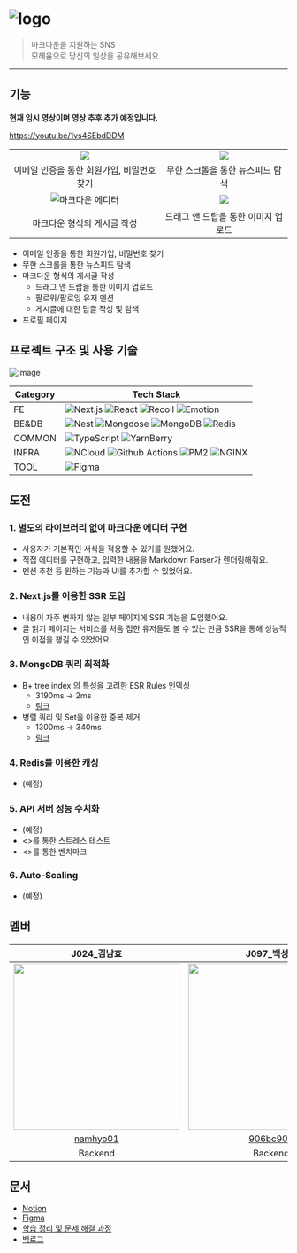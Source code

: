 <!--

1. html 을 좀 떼고 마크다운 표준으로?
2. 주요 기능 안내가 없음 (동영상 링크로 퉁 친 느낌)
    1. 동영상은 가능하면 임베디드 해야됨
    2. 데모 영상과 별개로 기능별 영상으로 나눠야 함
3. 팀, 개인의 도전 과제 없음
    1. 팀원 소개를 더 세분화하고 여기에 개인별 어떤 도전 과제를 겪었는지 추가
4. 특징으로 내세우기 뭐한 것들이 있음
    1. MongoDB 내용 좀 이상함
    2. SFTP 빼도 될듯
5. 기술 스택
    1. SFTP는 기술 스택이라고 말하면 안됨 (사용한 프로토콜임)
    2. 분류를 좀 해야될 수도
    3. 채택 이유도 적어야 하나?


-->

# ![logo](https://i.imgur.com/xMwOfj0.png)
> 마크다운을 지원하는 SNS  
모헤윰으로 당신의 일상을 공유해보세요.



---

## 기능

<!--
데모 영상
- 각 기능을 타임스탬프로 지정)
- 깃헙에는 마크다운 이미지로 썸네일 걸고, 노션에는 유튜브 영상 임베드 
-->

**현재 임시 영상이며 영상 추후 추가 예정입니다.**

https://youtu.be/1vs4SEbdDDM

<!--
- 회원가입 + 이메일 인증
- 뉴스피드 무한 스크롤
- 마크다운 글 작성 + 이미지 업로드
- 마크다운 멘션
- 답글
- 마이 프로필 페이지 (무한 스크롤 + 프로필 편집)
- 팔로우 (다른 사람 프로필에서 팔로우 클릭 + 팔로우/팔로잉 리스트)
-->

<!--
작업 이력
v1
원래는 2열 마크다운 테이블에 gif + 기능을 배치했으나
깃헙 마크다운 테이블은 안에 영상 업로드 불가하여
테이블, 기능 별 영상 빼버리고 데모 영상으로 통합.
기능 리스트는 그냥 불렛 리스트로만 관리함

v2
기능 수를 간추리고 테이블+gif로 관리하는 것도 다시 고려
-->

|||
:--:|:--:
![](https://s3.us-west-2.amazonaws.com/secure.notion-static.com/d3061b60-1e3d-4db5-9993-295edad7fc3d/email.gif?X-Amz-Algorithm=AWS4-HMAC-SHA256&X-Amz-Content-Sha256=UNSIGNED-PAYLOAD&X-Amz-Credential=AKIAT73L2G45EIPT3X45%2F20221211%2Fus-west-2%2Fs3%2Faws4_request&X-Amz-Date=20221211T080343Z&X-Amz-Expires=86400&X-Amz-Signature=c0f78b5f86c23dd071b4419db22e8147fe80ece2577173b6b1ed244974b1f4f6&X-Amz-SignedHeaders=host&response-content-disposition=filename%3D%22email.gif%22&x-id=GetObject)|![](https://s3.us-west-2.amazonaws.com/secure.notion-static.com/c9909890-9ff0-4b9a-bdd6-2736f5d52d4f/%E1%84%86%E1%85%AE%E1%84%92%E1%85%A1%E1%86%AB%E1%84%89%E1%85%B3%E1%84%8F%E1%85%B3%E1%84%85%E1%85%A9%E1%86%AF.gif?X-Amz-Algorithm=AWS4-HMAC-SHA256&X-Amz-Content-Sha256=UNSIGNED-PAYLOAD&X-Amz-Credential=AKIAT73L2G45EIPT3X45%2F20221211%2Fus-west-2%2Fs3%2Faws4_request&X-Amz-Date=20221211T080423Z&X-Amz-Expires=86400&X-Amz-Signature=de12ce6add23d589d97355ba76fdae8359281a80115fa975c734b604726df3ae&X-Amz-SignedHeaders=host&response-content-disposition=filename%3D%22%25E1%2584%2586%25E1%2585%25AE%25E1%2584%2592%25E1%2585%25A1%25E1%2586%25AB%25E1%2584%2589%25E1%2585%25B3%25E1%2584%258F%25E1%2585%25B3%25E1%2584%2585%25E1%2585%25A9%25E1%2586%25AF.gif%22&x-id=GetObject)
이메일 인증을 통한 회원가입, 비밀번호 찾기|무한 스크롤을 통한 뉴스피드 탐색
![마크다운 에디터](https://user-images.githubusercontent.com/81913106/206893134-2932ed3e-e949-447f-a11a-a589a6b2849a.gif)|![](https://s3.us-west-2.amazonaws.com/secure.notion-static.com/230bd528-95b8-4354-8e95-101a45e39ebb/upload.gif?X-Amz-Algorithm=AWS4-HMAC-SHA256&X-Amz-Content-Sha256=UNSIGNED-PAYLOAD&X-Amz-Credential=AKIAT73L2G45EIPT3X45%2F20221203%2Fus-west-2%2Fs3%2Faws4_request&X-Amz-Date=20221203T094459Z&X-Amz-Expires=86400&X-Amz-Signature=ed25760a4577a4645d015fb659c149994182e1509894f10676b850d8bed6fc96&X-Amz-SignedHeaders=host&response-content-disposition=filename%3D%22upload.gif%22&x-id=GetObject)
마크다운 형식의 게시글 작성|드래그 앤 드랍을 통한 이미지 업로드

- 이메일 인증을 통한 회원가입, 비밀번호 찾기
- 무한 스크롤을 통한 뉴스피드 탐색
- 마크다운 형식의 게시글 작성
    - 드래그 앤 드랍을 통한 이미지 업로드
    - 팔로워/팔로잉 유저 멘션
    - 게시글에 대한 답글 작성 및 탐색
- 프로필 페이지

## 프로젝트 구조 및 사용 기술

<!--
작업 이력
- 버전 제외 (버전이 없는 서비스들과의 통일성)
- SFTP 제외 (기술이 아니라 프로토콜임, 편법이라 노출해서 좋을거 없음)
- 카테고리별로 분류
-->

![image](https://user-images.githubusercontent.com/57206558/205439322-ca839964-4898-4438-82f1-37d5fdd7858f.png)


|Category|Tech Stack|
--|--
FE|![Next.js](https://img.shields.io/badge/Next.js-000000?logo=next.js&logoColor=white) ![React](https://img.shields.io/badge/React-61DAFB?logo=react&logoColor=black) ![Recoil](https://img.shields.io/badge/Recoil-blue?logo=recoil&logoColor=white) ![Emotion](https://img.shields.io/badge/Emotion-yellow)
BE&DB|![Nest](https://img.shields.io/badge/NestJS-E0234E?logo=nestjs) ![Mongoose](https://img.shields.io/badge/Mongoose-000000) ![MongoDB](https://img.shields.io/badge/MongoDB-47A248?logo=mongodb&logoColor=white) ![Redis](https://img.shields.io/badge/Redis-DC382D?logo=redis&logoColor=white) 
COMMON|![TypeScript](https://img.shields.io/badge/TypeScript-3178C6?logo=typescript&logoColor=white) ![YarnBerry](https://img.shields.io/badge/Yarn--Berry-2C8EBB?logo=yarn&logoColor=white)
INFRA|![NCloud](https://img.shields.io/badge/NCloud-green?logo=naver) ![Github Actions](https://img.shields.io/badge/GitHub%20Actions-2088FF?logo=github%20actions&logoColor=white) ![PM2](https://img.shields.io/badge/PM2-2B037A?logo=pm2) ![NGINX](https://img.shields.io/badge/NGINX-009639?logo=nginx)
TOOL|![Figma](https://img.shields.io/badge/Figma-F24E1E?logo=figma&logoColor=white)

## 도전

<!-- 

라이브러리 없이 마크다운 에디터 구현

--> 

### 1. 별도의 라이브러리 없이 마크다운 에디터 구현

- 사용자가 기본적인 서식을 적용할 수 있기를 원했어요.
- 직접 에디터를 구현하고, 입력한 내용을 Markdown Parser가 렌더링해줘요.
- 멘션 추천 등 원하는 기능과 UI를 추가할 수 있었어요.

### 2. Next.js를 이용한 SSR 도입

- 내용이 자주 변하지 않는 일부 페이지에 SSR 기능을 도입했어요.
- 글 읽기 페이지는 서비스를 처음 접한 유저들도 볼 수 있는 만큼 SSR을 통해 성능적인 이점을 챙길 수 있었어요.

### 3. MongoDB 쿼리 최적화

- B+ tree index 의 특성을 고려한 ESR Rules 인덱싱
    - 3190ms -> 2ms
    - [링크](https://polarlsm.notion.site/MongoDB-FollowingPost-3190ms-2ms-5990f08927604b3dad81c45a2a05054d)
- 병렬 쿼리 및 Set을 이용한 중복 제거
    - 1300ms -> 340ms
    - [링크](https://polarlsm.notion.site/MongoDB-MentionList-1300ms-340ms-456567ddf9ae41d79de39be4ea1bae55)

### 4. Redis를 이용한 캐싱

- (예정)

### 5. API 서버 성능 수치화

- (예정)
- <>를 통한 스트레스 테스트
- <>를 통한 벤치마크

### 6. Auto-Scaling

- (예정)

## 멤버

| J024_김남효 | J097_백성익 | J142_이선민 | J149_이우재 |
|:---:|:---:|:---:|:---:|
|<img src="https://user-images.githubusercontent.com/57206558/205439057-1bcba98d-56cf-429b-b603-9774b48a4ed3.png" width="300px">|<img src="https://user-images.githubusercontent.com/57206558/205439066-4afa7c25-5b8f-44a8-a966-42501ec3b434.png" width="300px">|<img src="https://user-images.githubusercontent.com/57206558/205439070-0b91e964-25c8-4369-87cf-d9efce622ba9.png" width="300px">|<img src="https://user-images.githubusercontent.com/57206558/205439080-057bda4e-400f-4d08-b3af-c381d6bfb107.png" width="300px">
| [namhyo01](https://github.com/namhyo01) | [906bc906](https://github.com/906bc906) | [leesunmin1231](https://github.com/leesunmin1231) | [prayinforrain](https://github.com/prayinforrain) |
| Backend | Backend | Frontend | Frontend |

## 문서

- [Notion](https://polarlsm.notion.site/Moheyum-4c54f7ce6bc348bd84121578d4079b50)
- [Figma](https://www.figma.com/file/bUlrkKtjfXPfHvdIvLuXvc/Moheyum?node-id=158%3A1655&t=U1UrufRdVG1ntwB2-0)
- [학습 정리 및 문제 해결 과정](https://polarlsm.notion.site/TIL-07a41dada35841aeb396e9a73c14ff4e)
- [백로그](https://github.com/orgs/boostcampwm-2022/projects/68/views/6)
